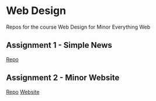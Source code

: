 # Web Design
Repos for the course Web Design for Minor Everything Web

## Assignment 1 - Simple News
[Repo](https://github.com/kyunwang/web-design/tree/master/minor-website)

## Assignment 2 - Minor Website
[Repo](https://github.com/kyunwang/web-design/tree/master/minor-website)
[Website](https://kyunwang.github.io/web-design/minor-website/dist)
